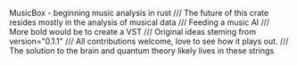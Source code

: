 MusicBox - beginning music analysis in rust
/// The future of this crate resides mostly in the analysis of musical data
/// Feeding a music AI
/// More bold would be to create a VST
/// Original ideas steming from version="0.1.1"
/// All contributions welcome, love to see how it plays out.
/// The solution to the brain and quantum theory likely lives in these strings
